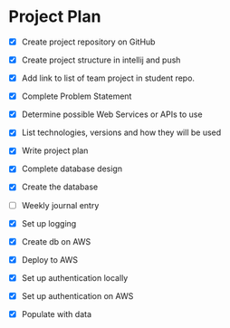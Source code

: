# Project Plan

- [x] Create project repository on GitHub
- [x] Create project structure in intellij and push
- [x] Add link to list of team project in student repo.
- [x] Complete Problem Statement
- [x] Determine possible Web Services or APIs to use
- [x] List technologies, versions and how they will be used
- [x] Write project plan
- [x] Complete database design
- [x] Create the database
- [ ] Weekly journal entry
- [x] Set up logging
- [x] Create db on AWS
- [x] Deploy to AWS 
- [x] Set up authentication locally
- [x] Set up authentication on AWS
- [x] Populate with data










